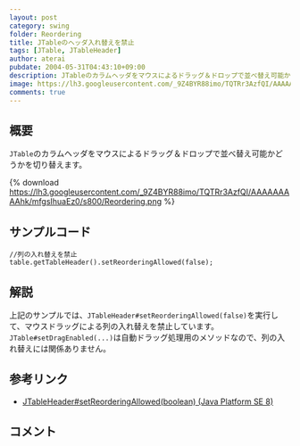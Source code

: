 ```yaml
---
layout: post
category: swing
folder: Reordering
title: JTableのヘッダ入れ替えを禁止
tags: [JTable, JTableHeader]
author: aterai
pubdate: 2004-05-31T04:43:10+09:00
description: JTableのカラムヘッダをマウスによるドラッグ＆ドロップで並べ替え可能かどうかを切り替えます。
image: https://lh3.googleusercontent.com/_9Z4BYR88imo/TQTRr3AzfQI/AAAAAAAAAhk/mfgsIhuaEz0/s800/Reordering.png
comments: true
---
```

## 概要
`JTable`のカラムヘッダをマウスによるドラッグ＆ドロップで並べ替え可能かどうかを切り替えます。

{% download https://lh3.googleusercontent.com/_9Z4BYR88imo/TQTRr3AzfQI/AAAAAAAAAhk/mfgsIhuaEz0/s800/Reordering.png %}

## サンプルコード
<pre class="prettyprint"><code>//列の入れ替えを禁止
table.getTableHeader().setReorderingAllowed(false);
</code></pre>

## 解説
上記のサンプルでは、`JTableHeader#setReorderingAllowed(false)`を実行して、マウスドラッグによる列の入れ替えを禁止しています。`JTable#setDragEnabled(...)`は自動ドラッグ処理用のメソッドなので、列の入れ替えには関係ありません。

## 参考リンク
- [JTableHeader#setReorderingAllowed(boolean) (Java Platform SE 8)](https://docs.oracle.com/javase/jp/8/docs/api/javax/swing/table/JTableHeader.html#setReorderingAllowed-boolean-)

<!-- dummy comment line for breaking list -->

## コメント
